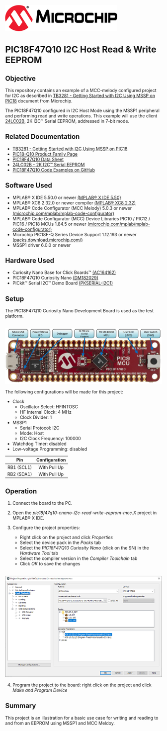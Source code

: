 <!-- Please do not change this logo with link -->

[![MCHP](images/microchip.png)](https://www.microchip.com)

# PIC18F47Q10 I2C Host Read & Write EEPROM

## Objective
This repository contains an example of a MCC-melody configured project for I2C as described in [TB3281 - Getting Started with I2C Using MSSP on PIC18](http://ww1.microchip.com/downloads/en/Appnotes/Getting_Started_With_I2C_Using_MSSP_on%20PIC18_90003281A.pdf) document from Microchip. <!-- This link has to be updated, once the tech brief goes live! -->

The PIC18F47Q10 configured in I2C Host Mode using the MSSP1 peripheral and performing read and write operations. This example will use the client [24LC02B](https://ww1.microchip.com/downloads/en/devicedoc/21709c.pdf), 2K I2C™ Serial EEPROM, addressed in 7-bit mode.

## Related Documentation

- [TB3281 - Getting Started with I2C Using MSSP on PIC18](http://ww1.microchip.com/downloads/en/Appnotes/Getting_Started_With_I2C_Using_MSSP_on%20PIC18_90003281A.pdf) <!-- This link has to be updated, once the tech brief goes live! -->
- [PIC18-Q10 Product Family Page](https://www.microchip.com/design-centers/8-bit/pic-mcus/device-selection/pic18f-q10-product-family)
- [PIC18F47Q10 Data Sheet](http://ww1.microchip.com/downloads/en/DeviceDoc/40002043D.pdf)
- [24LC02B - 2K I2C™ Serial EEPROM](https://ww1.microchip.com/downloads/en/devicedoc/21709c.pdf)
- [PIC18F47Q10 Code Examples on GitHub](https://github.com/microchip-pic-avr-examples?q=pic18f47q10-cnano&type=&language=)

## Software Used

- MPLAB® X IDE 5.50.0 or newer [(MPLAB® X IDE 5.50)](https://www.microchip.com/en-us/development-tools-tools-and-software/mplab-x-ide?utm_source=GitHub&utm_medium=TextLink&utm_campaign=MCU8_MMTCha_MPAE_Examples&utm_content=pic18f47q10-cnano-i2c-write-dac-mcc-github)
- MPLAB® XC8 2.32.0 or newer compiler [(MPLAB® XC8 2.32)](https://www.microchip.com/en-us/development-tools-tools-and-software/mplab-xc-compilers?utm_source=GitHub&utm_medium=TextLink&utm_campaign=MCU8_MMTCha_MPAE_Examples&utm_content=pic18f47q10-cnano-i2c-write-dac-mcc-github)
- MPLAB® Code Configurator (MCC Melody) 5.0.3 or newer [(microchip.com/mplab/mplab-code-configurator)](https://www.microchip.com/mplab/mplab-code-configurator)
- MPLAB® Code Configurator (MCC) Device Libraries PIC10 / PIC12 / PIC16 / PIC18 MCUs 1.84.5 or newer [(microchip.com/mplab/mplab-code-configurator)](https://www.microchip.com/mplab/mplab-code-configurator)
- Microchip PIC18F-Q Series Device Support 1.12.193 or newer [(packs.download.microchip.com/)](https://packs.download.microchip.com/)
- MSSP1 driver 6.0.0 or newer


## Hardware Used

- Curiosity Nano Base for Click Boards™ [(AC164162)](https://www.microchip.com/Developmenttools/ProductDetails/AC164162)
- PIC18F47Q10 Curiosity Nano [(DM182029)](https://www.microchip.com/Developmenttools/ProductDetails/DM182029)
- PICkit™ Serial I2C™ Demo Board [(PKSERIAL-I2C1)](https://www.microchip.com/DevelopmentTools/ProductDetails/PKSERIAL-I2C1)

## Setup

The PIC18F47Q10 Curiosity Nano Development Board is used as the test platform.

<br><img src="images/PIC18F47Q10_CNANO.png" width="600">

The following configurations will be made for this project:
- Clock
	- Oscillator Select: HFINTOSC
	- HF Internal Clock: 4 MHz
	- Clock Divider: 1
- MSSP1
	- Serial Protocol: I2C
    - Mode: Host
    - I2C Clock Frequency: 100000
- Watchdog Timer: disabled
- Low-voltage Programming: disabled

|Pin           | Configuration      |
| :----------: | :----------------: |
|RB1 (SCL1)    | With Pull Up       |
|RB2 (SDA1)    | With Pull Up       |

## Operation

1. Connect the board to the PC.

2. Open the *pic18f47q10-cnano-i2c-read-write-eeprom-mcc.X* project in MPLAB® X IDE.

3. Configure the project properties:
    - Right click on the project and click *Properties*
    - Select the device pack in the *Packs* tab
    - Select the *PIC18F47Q10 Curiosity Nano* (click on the SN) in the *Hardware Tool* tab
    - Select the compiler version in the *Compiler Toolchain* tab
    - Click *OK* to save the changes
    
<br><img src="images/properties.png" width="600">

4. Program the project to the board: right click on the project and click *Make and Program Device*
## Summary

This project is an illustration for a basic use case for writing and reading to and from an EEPROM using MSSP1 and MCC Meldoy.